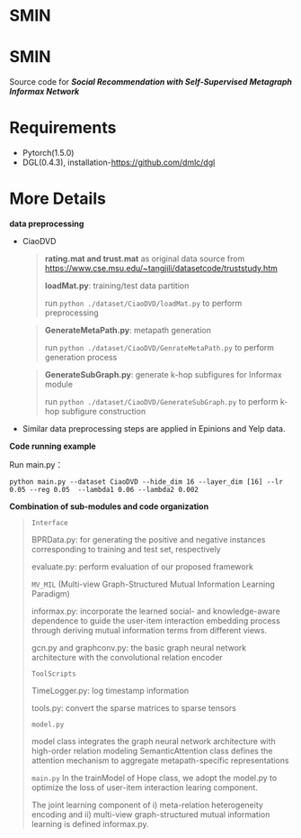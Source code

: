# SMIN
# **SMIN**

Source code for ***Social Recommendation with Self-Supervised Metagraph Informax Network***

# Requirements

- Pytorch(1.5.0)
- DGL(0.4.3), installation-https://github.com/dmlc/dgl

# More Details

**data preprocessing**

- CiaoDVD

  > **rating.mat and trust.mat** as original data source from https://www.cse.msu.edu/~tangjili/datasetcode/truststudy.htm
  >
  > **loadMat.py**: training/test data partition
  >
  > run `python ./dataset/CiaoDVD/loadMat.py` to perform preprocessing

  > **GenerateMetaPath.py**: metapath generation
  >
  > run `python ./dataset/CiaoDVD/GenrateMetaPath.py` to perform generation process

  > **GenerateSubGraph.py**: generate k-hop subfigures for Informax module
  >
  > run `python ./dataset/CiaoDVD/GenerateSubGraph.py` to perform k-hop subfigure construction

- Similar data preprocessing steps are applied in Epinions and Yelp data.

**Code running example**

Run main.py：

```
python main.py --dataset CiaoDVD --hide_dim 16 --layer_dim [16] --lr 0.05 --reg 0.05  --lambda1 0.06 --lambda2 0.002 
```

**Combination of sub-modules and code organization**

> `Interface`
> 
> BPRData.py: for generating the positive and negative instances corresponding to training and test set, respectively
>
> evaluate.py: perform evaluation of our proposed framework
>
> `MV_MIL` (Multi-view Graph-Structured Mutual Information Learning Paradigm)
> 
> informax.py: incorporate the learned social- and knowledge-aware dependence to guide the user-item interaction embedding process through deriving mutual information terms from different views.
>
> gcn.py and graphconv.py: the basic graph neural network architecture with the convolutional relation encoder
>
> `ToolScripts`
> 
> TimeLogger.py: log timestamp information
>
> tools.py: convert the sparse matrices to sparse tensors
>
> `model.py`
> 
> model class integrates the graph neural network architecture with high-order relation modeling
> SemanticAttention class defines the attention mechanism to aggregate metapath-specific representations
>
> `main.py`
> In the trainModel of Hope class, we adopt the model.py to optimize the loss of user-item interaction learing component.
>
> The joint learning component of i) meta-relation heterogeneity encoding and ii) multi-view graph-structured mutual information learning is defined informax.py. 

